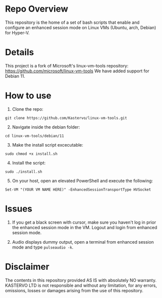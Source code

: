 # Repo Overview
This repository is the home of a set of bash scripts that enable and configure an enhanced session mode on Linux VMs (Ubuntu, arch, Debian) for Hyper-V.

# Details
This project is a fork of Microsoft's linux-vm-tools repository: https://github.com/microsoft/linux-vm-tools
We have added support for Debian 11.

# How to use

1) Clone the repo:

```git clone https://github.com/Kastervo/linux-vm-tools.git```

2) Navigate inside the debian folder:

```cd linux-vm-tools/debian/11```

3) Make the install script excecutable:

```sudo chmod +x install.sh```

4) Install the script:

```sudo ./install.sh```

5) On your host, open an elevated PowerShell and execute the following:

```Set-VM "(YOUR VM NAME HERE)" -EnhancedSessionTransportType HVSocket```

# Issues

1) If you get a black screen with cursor, make sure you haven't log in prior the enhanced session mode in the VM. Logout and login from enhanced session mode.

2) Audio displays dummy output, open a terminal from enhanced session mode and type ```pulseaudio -k```.

# Disclaimer

The contents in this repository provided AS IS with absolutely NO warranty. 
KASTERVO LTD is not responsible and without any limitation, for any errors, 
omissions, losses or damages arising from the use of this repository.